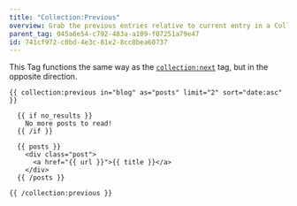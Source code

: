 ```yaml
---
title: "Collection:Previous"
overview: Grab the previous entries relative to current entry in a Collection.
parent_tag: 045a6e54-c792-483a-a109-f07251a79e47
id: 741cf972-c0bd-4e3c-81e2-8cc8bea60737
---
```

This Tag functions the same way as the [`collection:next`](/tags/collection-next) tag, but in the opposite direction.

```
{{ collection:previous in="blog" as="posts" limit="2" sort="date:asc" }}

  {{ if no_results }}
    No more posts to read!
  {{ /if }}

  {{ posts }}
    <div class="post">
      <a href="{{ url }}">{{ title }}</a>
    </div>
  {{ /posts }}

{{ /collection:previous }}
```
